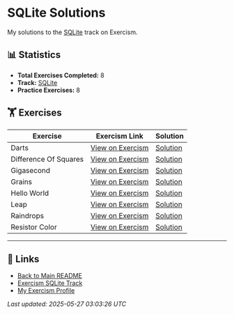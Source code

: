 # SQLite Solutions

My solutions to the [SQLite](https://exercism.org/tracks/sqlite) track on Exercism.

## 📊 Statistics

- **Total Exercises Completed:** 8
- **Track:** [SQLite](https://exercism.org/tracks/sqlite)
- **Practice Exercises:** 8

## 🏋️ Exercises

| Exercise | Exercism Link | Solution |
|----------|---------------|----------|
| Darts | [View on Exercism](https://exercism.org/tracks/sqlite/exercises/darts) | [Solution](darts/README.md) |
| Difference Of Squares | [View on Exercism](https://exercism.org/tracks/sqlite/exercises/difference-of-squares) | [Solution](difference-of-squares/README.md) |
| Gigasecond | [View on Exercism](https://exercism.org/tracks/sqlite/exercises/gigasecond) | [Solution](gigasecond/README.md) |
| Grains | [View on Exercism](https://exercism.org/tracks/sqlite/exercises/grains) | [Solution](grains/README.md) |
| Hello World | [View on Exercism](https://exercism.org/tracks/sqlite/exercises/hello-world) | [Solution](hello-world/README.md) |
| Leap | [View on Exercism](https://exercism.org/tracks/sqlite/exercises/leap) | [Solution](leap/README.md) |
| Raindrops | [View on Exercism](https://exercism.org/tracks/sqlite/exercises/raindrops) | [Solution](raindrops/README.md) |
| Resistor Color | [View on Exercism](https://exercism.org/tracks/sqlite/exercises/resistor-color) | [Solution](resistor-color/README.md) |

---

## 🔗 Links

- [Back to Main README](../README.md)
- [Exercism SQLite Track](https://exercism.org/tracks/sqlite)
- [My Exercism Profile](https://exercism.org/profiles/princemuel)

*Last updated: 2025-05-27 03:03:26 UTC*
